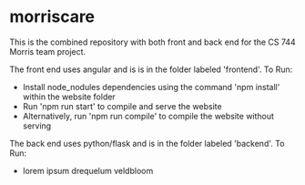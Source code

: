 # morriscare
This is the combined repository with both front and back end for the CS 744 Morris team project.

The front end uses angular and is is in the folder labeled 'frontend'.
To Run:
- Install node_nodules dependencies using the command 'npm install' within the website folder
- Run 'npm run start' to compile and serve the website
- Alternatively, run 'npm run compile' to compile the website without serving

The back end uses python/flask and is in the folder labeled 'backend'.
To Run:
- lorem ipsum drequelum veldbloom
